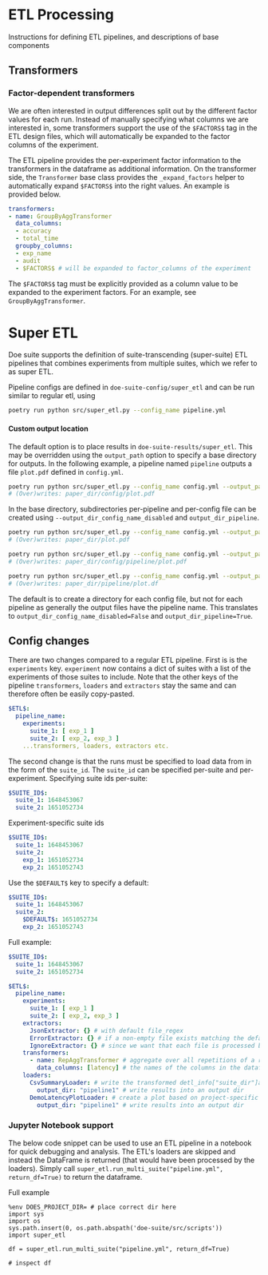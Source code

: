 # ETL Processing
Instructions for defining ETL pipelines, and descriptions of base components

## Transformers
### Factor-dependent transformers
We are often interested in output differences split out by the different factor values for each run.
Instead of manually specifying what columns we are interested in, some transformers support the use of the `$FACTORS$`
tag in the ETL design files, which will automatically be expanded to the factor columns of the experiment.

The ETL pipeline provides the per-experiment factor information to the transformers in the dataframe as additional
information.
On the transformer side, the `Transformer` base class provides the `_expand_factors` helper
to automatically expand `$FACTORS$` into the right values.
An example is provided below.

```yaml
transformers:
- name: GroupByAggTransformer
  data_columns:
  - accuracy
  - total_time
  groupby_columns:
  - exp_name
  - audit
  - $FACTORS$ # will be expanded to factor_columns of the experiment
```

The `$FACTORS$` tag must be explicitly provided as a column value to be expanded to the experiment factors.
For an example, see `GroupByAggTransformer`.

# Super ETL
Doe suite supports the definition of suite-transcending (super-suite) ETL pipelines that
combines experiments from multiple suites, which we refer to as super ETL.

Pipeline configs are defined in `doe-suite-config/super_etl` and can be run similar to regular etl, using

```bash
poetry run python src/super_etl.py --config_name pipeline.yml
```

#### Custom output location
The default option is to place results in `doe-suite-results/super_etl`.
This may be overridden using the `output_path` option to specify a base directory for outputs.
In the following example, a pipeline named `pipeline` outputs a file `plot.pdf` defined in `config.yml`.
```bash
poetry run python src/super_etl.py --config_name config.yml --output_path {paper_dir}
# (Over)writes: paper_dir/config/plot.pdf
```
In the base directory, subdirectories per-pipeline and per-config file can be created using `--output_dir_config_name_disabled`
and `output_dir_pipeline`.
```bash
poetry run python src/super_etl.py --config_name config.yml --output_path {paper_dir} --output_dir_config_name_disabled
# (Over)writes: paper_dir/plot.pdf

poetry run python src/super_etl.py --config_name config.yml --output_path {paper_dir} --output_dir_pipeline
# (Over)writes: paper_dir/config/pipeline/plot.pdf

poetry run python src/super_etl.py --config_name config.yml --output_path {paper_dir} --output_dir_config_name_disabled --output_dir_pipeline
# (Over)writes: paper_dir/pipeline/plot.df
```
The default is to create a directory for each config file, but not for each pipeline as generally the output files have the pipeline name.
This translates to `output_dir_config_name_disabled=False` and `output_dir_pipeline=True`.


## Config changes
There are two changes compared to a regular ETL pipeline.
First is is the `experiments` key.
`experiment` now contains a dict of suites with a list of the experiments of those suites to include.
Note that the other keys of the pipeline `transformers`, `loaders` and `extractors` stay the same and can therefore often be easily copy-pasted.

```yaml
$ETL$:
  pipeline_name:
    experiments:
      suite_1: [ exp_1 ]
      suite_2: [ exp_2, exp_3 ]
    ...transformers, loaders, extractors etc.
```

The second change is that the runs must be specified to load data from in the form of the `suite_id`.
The `suite_id` can be specified per-suite and per-experiment.
Specifying suite ids per-suite:
```yaml
$SUITE_ID$:
  suite_1: 1648453067
  suite_2: 1651052734
```

Experiment-specific suite ids
```yaml
$SUITE_ID$:
  suite_1: 1648453067
  suite_2:
    exp_1: 1651052734
    exp_2: 1651052743
```

Use the `$DEFAULT$` key to specify a default:
```yaml
$SUITE_ID$:
  suite_1: 1648453067
  suite_2:
    $DEFAULT$: 1651052734
    exp_2: 1651052743
```

Full example:
```yaml
$SUITE_ID$:
  suite_1: 1648453067
  suite_2: 1651052734

$ETL$:
  pipeline_name:
    experiments:
      suite_1: [ exp_1 ]
      suite_2: [ exp_2, exp_3 ]
    extractors:
      JsonExtractor: {} # with default file_regex
      ErrorExtractor: {} # if a non-empty file exists matching the default regex -> then we throw an error using the ErrorExtractor
      IgnoreExtractor: {} # since we want that each file is processed by an extractor, we provide the IgnoreExtractor which can be used to ignore certain files. (e.g., stdout)
    transformers:
      - name: RepAggTransformer # aggregate over all repetitions of a run and calc `mean`, `std`, etc.
        data_columns: [latency] # the names of the columns in the dataframe that contain the measurements
    loaders:
      CsvSummaryLoader: # write the transformed detl_info["suite_dir"]ataframe across the whole experiment as a csv file
        output_dir: "pipeline1" # write results into an output dir
      DemoLatencyPlotLoader: # create a plot based on project-specific plot loader
        output_dir: "pipeline1" # write results into an output dir

```

### Jupyter Notebook support
The below code snippet can be used to use an ETL pipeline in a notebook for quick debugging and analysis.
The ETL's loaders are skipped and instead the DataFrame is returned (that would have been processed by the loaders).
Simply call `super_etl.run_multi_suite("pipeline.yml", return_df=True)` to return the dataframe.

Full example
```jupyterpython
%env DOES_PROJECT_DIR= # place correct dir here
import sys
import os
sys.path.insert(0, os.path.abspath('doe-suite/src/scripts'))
import super_etl

df = super_etl.run_multi_suite("pipeline.yml", return_df=True)

# inspect df
```
